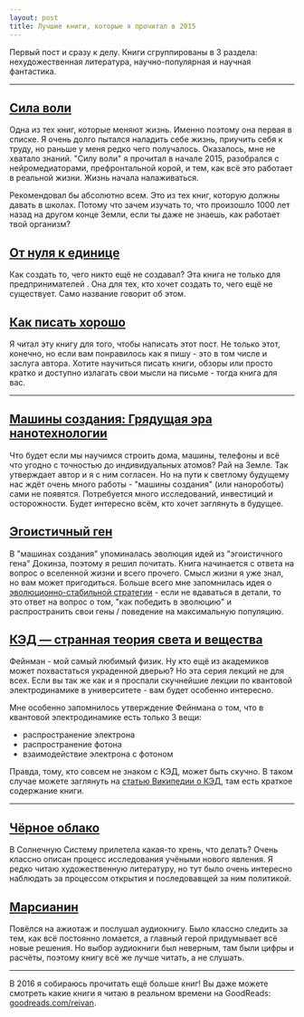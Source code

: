 ```yaml
---
layout: post
title: Лучшие книги, которые я прочитал в 2015
---
```


Первый пост и сразу к делу. Книги сгруппированы в 3 раздела: нехудожественная литература, научно-популярная и научная фантастика.

---

## [Сила воли](http://www.mann-ivanov-ferber.ru/books/mif/thewillpowerinstinct/)

Одна из тех книг, которые меняют жизнь. Именно поэтому она первая в списке. Я очень долго пытался наладить себе жизнь, приучить себя к труду, но раньше у меня редко чего получалось. Оказалось, мне не хватало знаний. "Силу воли" я прочитал в начале 2015, разобрался с нейромедиаторами, префронтальной корой, и тем, как всё это работает в реальной жизни. Жизнь начала налаживаться.

Рекомендовал бы абсолютно всем. Это из тех книг, которую должны давать в школах. Потому что зачем изучать то, что произошло 1000 лет назад на другом конце Земли, если ты даже не знаешь, как работает твой организм?

## [От нуля к единице](http://www.alpinabook.ru/catalog/temporary/2378472/)

Как создать то, чего никто ещё не создавал? Эта книга не только для предпринимателей . Она для тех, кто хочет создать то, чего ещё не существует. Само название говорит об этом.


## [Как писать хорошо](http://www.alpinabook.ru/catalog/temporary/1186568/)

Я читал эту книгу для того, чтобы написать этот пост. Не только этот, конечно, но если вам понравилось как я пишу - это в том числе и заслуга автора. Хотите научиться писать книги, обзоры или просто кратко и доступно излагать свои мысли на письме - тогда книга для вас.

---

## [Машины создания: Грядущая эра нанотехнологии](https://ru.wikipedia.org/wiki/%D0%9C%D0%B0%D1%88%D0%B8%D0%BD%D1%8B_%D1%81%D0%BE%D0%B7%D0%B4%D0%B0%D0%BD%D0%B8%D1%8F:_%D0%93%D1%80%D1%8F%D0%B4%D1%83%D1%89%D0%B0%D1%8F_%D1%8D%D1%80%D0%B0_%D0%BD%D0%B0%D0%BD%D0%BE%D1%82%D0%B5%D1%85%D0%BD%D0%BE%D0%BB%D0%BE%D0%B3%D0%B8%D0%B8)

Что будет если мы научимся строить дома, машины, телефоны и всё что угодно с точностью до индивидуальных атомов? Рай на Земле. Так утверждает автор и я с ним согласен. Но на пути к светлому будущему нас ждёт очень много работы - "машины создания" (или нанороботы) сами не появятся. Потребуется много исследований, инвестиций и осторожности. Будет интересно всём, кто хочет заглянуть в будущее.

## [Эгоистичный ген](https://ru.wikipedia.org/wiki/%D0%AD%D0%B3%D0%BE%D0%B8%D1%81%D1%82%D0%B8%D1%87%D0%BD%D1%8B%D0%B9_%D0%B3%D0%B5%D0%BD)

В "машинах создания" упоминалась эволюция идей из "эгоистичного гена" Докинза, поэтому я решил почитать. Книга начинается с ответа на вопрос о вселенной жизни и всего прочего. Смысл жизни я уже знал, но вам может пригодиться. Больше всего мне запомнилась идея о [эволюционно-стабильной стратегии](https://www.youtube.com/watch?v=mUxt--mMjwA) - если не вдаваться в детали, то это ответ на вопрос о том, "как победить в эволюцию" и распространить свои гены / поведение на максимальную популяцию.

## [КЭД — странная теория света и вещества](http://elementy.ru/bookclub/book/369)

Фейнман - мой самый любимый физик. Ну кто ещё из академиков может похвастаться украденной дверью? Но эта серия лекций не для всех. Если вы так же как и я проспали скучнейшие лекции по квантовой электродинамике в университете - вам будет особенно интересно.

Мне особенно запомнилось утверждение Фейнмана о том, что в квантовой электродинамике есть только 3 вещи:

- распространение электрона
- распространение фотона
- взаимодействие электрона с фотоном

Правда, тому, кто совсем не знаком с КЭД, может быть скучно. В таком случае можете заглянуть на [статью Википедии о КЭД](https://en.wikipedia.org/wiki/Quantum_electrodynamics#Feynman.27s_view_of_quantum_electrodynamics), там есть краткое содержание книги.

---

## [Чёрное облако](https://ru.wikipedia.org/wiki/%D0%A7%D1%91%D1%80%D0%BD%D0%BE%D0%B5_%D0%BE%D0%B1%D0%BB%D0%B0%D0%BA%D0%BE_(%D1%80%D0%BE%D0%BC%D0%B0%D0%BD))

В Солнечную Систему прилетела какая-то хрень, что делать? Очень классно описан процесс исследования учёными нового явления. Я редко читаю художественную литературу, но тут было очень интересно наблюдать за процессом открытия и последовавщей за ним политикой.

## [Марсианин](https://ru.wikipedia.org/wiki/%D0%9C%D0%B0%D1%80%D1%81%D0%B8%D0%B0%D0%BD%D0%B8%D0%BD_(%D1%80%D0%BE%D0%BC%D0%B0%D0%BD))

Повёлся на ажиотаж и послушал аудиокнигу. Было классно следить за тем, как всё постоянно ломается, а главный герой придумывает всё новые решения. Но выбор аудиокниги был неверным, там были цифры и расчёты, поэтому книгу всё же лучше читать, а не слушать.

---

В 2016 я собираюсь прочитать ещё больше книг! Вы даже можете смотреть какие книги я читаю в реальном времени на GoodReads: [goodreads.com/reivan](https://www.goodreads.com/reivan).
